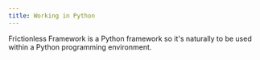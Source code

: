 ```yaml
---
title: Working in Python
---
```


Frictionless Framework is a Python framework so it's naturally to be used within a Python programming environment.
